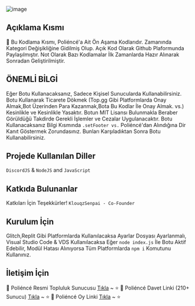 ![image](https://media.discordapp.net/attachments/864201025047887932/876570518822744084/westvalorantbannergri.png) 

## Açıklama Kısmı
🌙 Bu Kodlama Kısmı, Poliéncé'a Ait Ön Aşama Kodlarıdır. Zamanında Kategori Değişikliğine Gidilmiş Olup. Açık Kod Olarak Github Plaformunda Paylaşılmıştır. Not Olarak Bazı Kodlamalar İlk Zamanlarda Hazır Alınarak Sonradan Geliştirilmiştir.

## ÖNEMLİ BİLGİ
Eğer Botu Kullanacaksanız, Sadece Kişisel Sunucularda Kullanabilirsiniz. Botu Kullanarak Ticarete Dökmek (Top.gg Gibi Platformlarda Onay Almak,Bot Üzerinden Para Kazanmak,Bota Bu Kodlar İle Onay Almak. vs.) Kesinlikle ve Kesinlikle Yasaktır. Botun MIT Lisansı Bulunmakla Beraber Görüldüğü Takdirde Gerekli İşlemler ve Cezalar Uygulanacaktır. Botu Kullanacaksanız Bilgi Kısmında `.setFooter vs.` Poliéncé'dan Alındığına Dir Kanıt Göstermek Zorundasınız. Bunları Karşıladıktan Sonra Botu Kullanabilirsiniz.

## Projede Kullanılan Diller
`DiscordJS` & `NodeJS` and `JavaScript`

## Katkıda Bulunanlar
Katkıları İçin Teşekkürler! `KlouqzSenpai - Co-Founder`

## Kurulum İçin
Glitch,Replit Gibi Platformlarda Kullanılacaksa Ayarlar Dosyası Ayarlanmalı, Visual Studio Code & VDS Kullanılacaksa Eğer `node index.js` İle Botu Aktif Edebilir, Modül Hatası Alınıyorsa Tüm Platformlarda `npm i` Komutunu Kullanınız.

## İletişim İçin
🔭 Poliéncé Resmi Topluluk Sunucusu [Tıkla](https://discord.gg/TqRWBdpy6w) ~ ⭐
🔭 Poliéncé Davet Linki (210+ Sunucu) [Tıkla](https://top.gg/bot/834768434574786561/invite) ~ ⭐
🔭 Poliéncé Oy Linki [Tıkla](https://top.gg/bot/834768434574786561/vote) ~ ⭐


